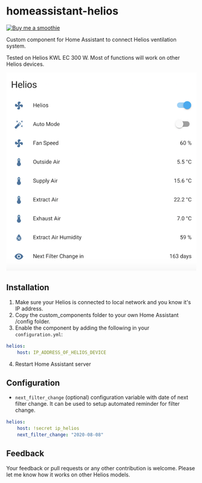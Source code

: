 # homeassistant-helios

[![Buy me a smoothie](https://img.shields.io/badge/Buy%20me%20a-smoothie-blue?style=for-the-badge&logo=PAYPAL)](https://www.paypal.me/asev)

Custom component for Home Assistant to connect Helios ventilation system.

Tested on Helios KWL EC 300 W. Most of functions will work on other Helios devices.

![Example screenshot](screenshot.png)

## Installation

1. Make sure your Helios is connected to local network and you know it's IP address.
2. Copy the custom_components folder to your own Home Assistant /config folder.
3. Enable the component by adding the following in your `configuration.yml`:
```yaml
helios:
    host: IP_ADDRESS_OF_HELIOS_DEVICE
```
4. Restart Home Assistant server

## Configuration

- `next_filter_change` (optional) configuration variable with date of next filter change.
It can be used to setup automated reminder for filter change.
```yaml
helios:
    host: !secret ip_helios
    next_filter_change: "2020-08-08"
```

## Feedback

Your feedback or pull requests or any other contribution is welcome. Please let me know how it works on other Helios models.
